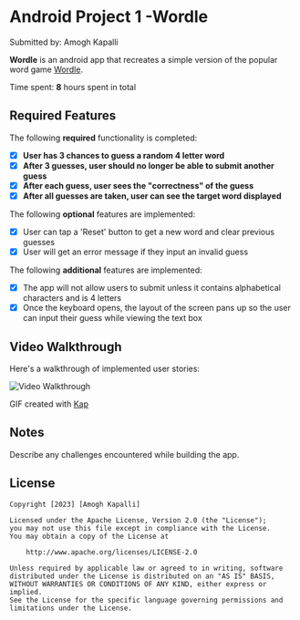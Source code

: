 # Android Project 1 -Wordle

Submitted by: Amogh Kapalli

**Wordle** is an android app that recreates a simple version of the popular word game [Wordle](https://www.nytimes.com/games/wordle/index.html). 

Time spent: **8** hours spent in total

## Required Features

The following **required** functionality is completed:

- [X] **User has 3 chances to guess a random 4 letter word**
- [X] **After 3 guesses, user should no longer be able to submit another guess**
- [X] **After each guess, user sees the "correctness" of the guess**
- [X] **After all guesses are taken, user can see the target word displayed**

The following **optional** features are implemented:
- [X] User can tap a 'Reset' button to get a new word and clear previous guesses
- [X] User will get an error message if they input an invalid guess

The following **additional** features are implemented:

* [X] The app will not allow users to submit unless it contains alphabetical characters and is 4 letters
* [X] Once the keyboard opens, the layout of the screen pans up so the user can input their guess while viewing the text box

## Video Walkthrough

Here's a walkthrough of implemented user stories:

<img src='https://github.com/amoghkapalli/Wordle/blob/master/Wordle%20Walkthrough%20-%20Imgur.gif' title='Video Walkthrough' width='' alt='Video Walkthrough' />

<!-- Replace this with whatever GIF tool you used! -->
GIF created with [Kap](https://getkap.co/)

## Notes

Describe any challenges encountered while building the app.

## License

    Copyright [2023] [Amogh Kapalli]

    Licensed under the Apache License, Version 2.0 (the "License");
    you may not use this file except in compliance with the License.
    You may obtain a copy of the License at

        http://www.apache.org/licenses/LICENSE-2.0

    Unless required by applicable law or agreed to in writing, software
    distributed under the License is distributed on an "AS IS" BASIS,
    WITHOUT WARRANTIES OR CONDITIONS OF ANY KIND, either express or implied.
    See the License for the specific language governing permissions and
    limitations under the License.
